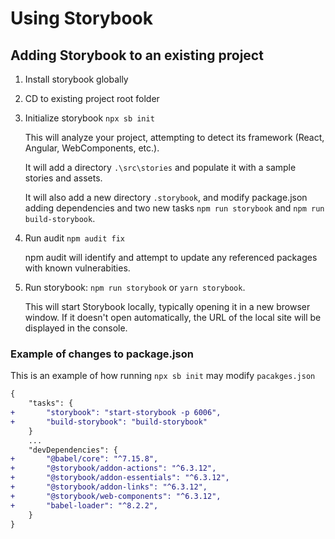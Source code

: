 # Using Storybook

## Adding Storybook to an existing project

1. Install storybook globally
2. CD to existing project root folder
3. Initialize storybook `npx sb init`

    This will analyze your project, attempting to detect its framework (React, Angular, WebComponents, etc.).

    It will add a directory `.\src\stories` and populate it with a sample stories and assets.

    It will also add a new directory `.storybook`, and modify package.json adding dependencies and two new tasks `npm run storybook` and `npm run build-storybook`.

4. Run audit `npm audit fix`

    npm audit will identify and attempt to update any referenced packages with known vulnerabities.

5. Run storybook: `npm run storybook` or `yarn storybook`.

    This will start Storybook locally, typically opening it in a new browser window.  If it doesn't open automatically, the URL of the local site will be displayed in the console.

### Example of changes to package.json 
This is an example of how running `npx sb init` may modify `pacakges.json`

```diff
{
    "tasks": {
+       "storybook": "start-storybook -p 6006",
+       "build-storybook": "build-storybook"
    }
    ...
    "devDependencies": {
+       "@babel/core": "^7.15.8",
+       "@storybook/addon-actions": "^6.3.12",
+       "@storybook/addon-essentials": "^6.3.12",
+       "@storybook/addon-links": "^6.3.12",
+       "@storybook/web-components": "^6.3.12",
+       "babel-loader": "^8.2.2",
    }
}
```

